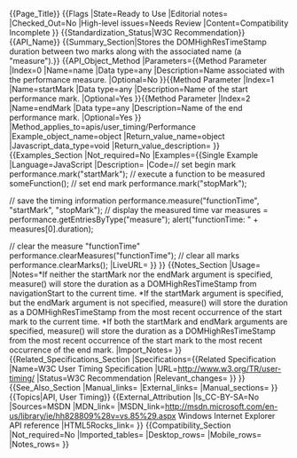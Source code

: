 {{Page_Title}}
{{Flags
|State=Ready to Use
|Editorial notes=
|Checked_Out=No
|High-level issues=Needs Review
|Content=Compatibility Incomplete
}}
{{Standardization_Status|W3C Recommendation}}
{{API_Name}}
{{Summary_Section|Stores the DOMHighResTimeStamp duration between two marks along with the associated name (a "measure").}}
{{API_Object_Method
|Parameters={{Method Parameter
|Index=0
|Name=name
|Data type=any
|Description=Name associated with the performance measure.
|Optional=No
}}{{Method Parameter
|Index=1
|Name=startMark
|Data type=any
|Description=Name of the start performance mark.
|Optional=Yes
}}{{Method Parameter
|Index=2
|Name=endMark
|Data type=any
|Description=Name of the end performance mark.
|Optional=Yes
}}
|Method_applies_to=apis/user_timing/Performance
|Example_object_name=object
|Return_value_name=object
|Javascript_data_type=void
|Return_value_description=
}}
{{Examples_Section
|Not_required=No
|Examples={{Single Example
|Language=JavaScript
|Description=
|Code=// set begin mark
performance.mark("startMark");
// execute a function to be measured
someFunction();
// set end mark
performance.mark("stopMark");

// save the timing information
performance.measure("functionTime", "startMark", "stopMark");
// display the measured time
var measures = performance.getEntriesByType("measure");
alert("functionTime: " + measures[0].duration);

// clear the measure "functionTime"
performance.clearMeasures("functionTime");
// clear all marks
performance.clearMarks();
|LiveURL=
}}
}}
{{Notes_Section
|Usage=
|Notes=*If neither the startMark nor the endMark argument is specified, measure() will store the duration as a DOMHighResTimeStamp from navigationStart to the current time.
*If the startMark argument is specified, but the endMark argument is not specified, measure() will store the duration as a DOMHighResTimeStamp from the most recent occurrence of the start mark to the current time.
*If both the startMark and endMark arguments are specified, measure() will store the duration as a DOMHighResTimeStamp from the most recent occurrence of the start mark to the most recent occurrence of the end mark.
|Import_Notes=
}}
{{Related_Specifications_Section
|Specifications={{Related Specification
|Name=W3C User Timing Specification
|URL=http://www.w3.org/TR/user-timing/
|Status=W3C Recommendation
|Relevant_changes=
}}
}}
{{See_Also_Section
|Manual_links=
|External_links=
|Manual_sections=
}}
{{Topics|API, User Timing}}
{{External_Attribution
|Is_CC-BY-SA=No
|Sources=MSDN
|MDN_link=
|MSDN_link=http://msdn.microsoft.com/en-us/library/ie/hh828809%28v=vs.85%29.aspx Windows Internet Explorer API reference
|HTML5Rocks_link=
}}
{{Compatibility_Section
|Not_required=No
|Imported_tables=
|Desktop_rows=
|Mobile_rows=
|Notes_rows=
}}